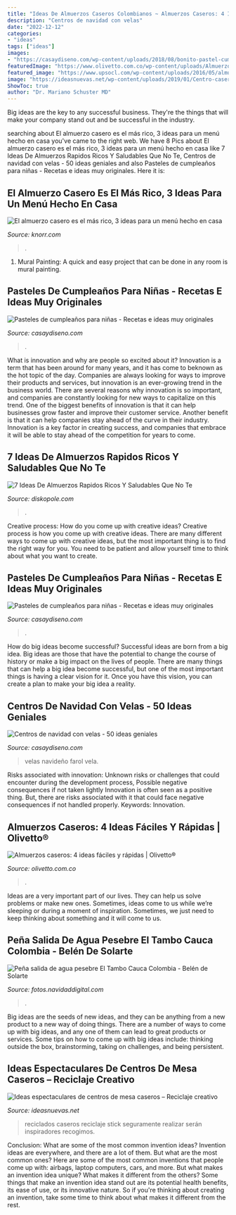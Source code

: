 ```yaml
---
title: "Ideas De Almuerzos Caseros Colombianos ~ Almuerzos Caseros: 4 Ideas Fáciles Y Rápidas"
description: "Centros de navidad con velas"
date: "2022-12-12"
categories:
- "ideas"
tags: ["ideas"]
images:
- "https://casaydiseno.com/wp-content/uploads/2018/08/bonito-pastel-cumplenos-nina-opciones.jpg"
featuredImage: "https://www.olivetto.com.co/wp-content/uploads/Almuerzos-caseros-imagen-destacada.jpg"
featured_image: "https://www.upsocl.com/wp-content/uploads/2016/05/almuerzos.jpg"
image: "https://ideasnuevas.net/wp-content/uploads/2019/01/Centro-caseroi81304f894ea7e6830f3c350524cf4da1.jpg"
ShowToc: true
author: "Dr. Mariano Schuster MD"
---
```



Big ideas are the key to any successful business. They're the things that will make your company stand out and be successful in the industry.

	

		
searching about El almuerzo casero es el más rico, 3 ideas para un menú hecho en casa you've came to the right web. We have 8 Pics about El almuerzo casero es el más rico, 3 ideas para un menú hecho en casa like 7 Ideas De Almuerzos Rapidos Ricos Y Saludables Que No Te, Centros de navidad con velas - 50 ideas geniales and also Pasteles de cumpleaños para niñas - Recetas e ideas muy originales. Here it is:
		
    
## El Almuerzo Casero Es El Más Rico, 3 Ideas Para Un Menú Hecho En Casa

<img loading=lazy src="https://www.knorr.com/content/dam/unilever/knorr_world/colombia/general_image/savoury/savoury_unidentified/1636-1199956-portada8-1096708.png" onerror="this.onerror=null;this.src='https://tse3.mm.bing.net/th?id=OIP.VoXNIHdGmPFUvHBZLGkPBgHaEK&amp;pid=15.1';" alt="El almuerzo casero es el más rico, 3 ideas para un menú hecho en casa">

_Source: knorr.com_

>. 

	

1. Mural Painting: A quick and easy project that can be done in any room is mural painting.

    
## Pasteles De Cumpleaños Para Niñas - Recetas E Ideas Muy Originales

<img loading=lazy src="https://casaydiseno.com/wp-content/uploads/2018/08/pasteles-de-cumpleanos-para-ninas-princesas.jpg" onerror="this.onerror=null;this.src='https://tse2.mm.bing.net/th?id=OIP.QC8qjb7tO3YyUezB8BU_EgHaGg&amp;pid=15.1';" alt="Pasteles de cumpleaños para niñas - Recetas e ideas muy originales">

_Source: casaydiseno.com_

>. 

	

What is innovation and why are people so excited about it?
Innovation is a term that has been around for many years, and it has come to beknown as the hot topic of the day. Companies are always looking for ways to improve their products and services, but innovation is an ever-growing trend in the business world. There are several reasons why innovation is so important, and companies are constantly looking for new ways to capitalize on this trend. One of the biggest benefits of innovation is that it can help businesses grow faster and improve their customer service. Another benefit is that it can help companies stay ahead of the curve in their industry. Innovation is a key factor in creating success, and companies that embrace it will be able to stay ahead of the competition for years to come.

    
## 7 Ideas De Almuerzos Rapidos Ricos Y Saludables Que No Te

<img loading=lazy src="https://www.upsocl.com/wp-content/uploads/2016/05/almuerzos.jpg" onerror="this.onerror=null;this.src='https://tse1.mm.bing.net/th?id=OIP.u4x3JDWx4GGkTihTH7pvMgHaEU&amp;pid=15.1';" alt="7 Ideas De Almuerzos Rapidos Ricos Y Saludables Que No Te">

_Source: diskopole.com_

>. 

	

Creative process: How do you come up with creative ideas?
Creative process is how you come up with creative ideas. There are many different ways to come up with creative ideas, but the most important thing is to find the right way for you. You need to be patient and allow yourself time to think about what you want to create.

    
## Pasteles De Cumpleaños Para Niñas - Recetas E Ideas Muy Originales

<img loading=lazy src="https://casaydiseno.com/wp-content/uploads/2018/08/bonito-pastel-cumplenos-nina-opciones.jpg" onerror="this.onerror=null;this.src='https://tse4.mm.bing.net/th?id=OIP.kmsZPsZnXFQBcYHu8amxdgHaLH&amp;pid=15.1';" alt="Pasteles de cumpleaños para niñas - Recetas e ideas muy originales">

_Source: casaydiseno.com_

>. 

	

How do big ideas become successful?
Successful ideas are born from a big idea. Big ideas are those that have the potential to change the course of history or make a big impact on the lives of people. There are many things that can help a big idea become successful, but one of the most important things is having a clear vision for it. Once you have this vision, you can create a plan to make your big idea a reality.

    
## Centros De Navidad Con Velas - 50 Ideas Geniales

<img loading=lazy src="https://casaydiseno.com/wp-content/uploads/2015/11/originañ-centro-mesa_velña.jpg" onerror="this.onerror=null;this.src='https://tse3.mm.bing.net/th?id=OIP.Be06bqEPD3QMYzvV1xFvugHaJ3&amp;pid=15.1';" alt="Centros de navidad con velas - 50 ideas geniales">

_Source: casaydiseno.com_

>velas navideño farol vela. 

	

Risks associated with innovation: Unknown risks or challenges that could encounter during the development process, Possible negative consequences if not taken lightly
Innovation is often seen as a positive thing. But, there are risks associated with it that could face negative consequences if not handled properly. Keywords: Innovation.

    
## Almuerzos Caseros: 4 Ideas Fáciles Y Rápidas | Olivetto®

<img loading=lazy src="https://www.olivetto.com.co/wp-content/uploads/Almuerzos-caseros-imagen-destacada.jpg" onerror="this.onerror=null;this.src='https://tse4.mm.bing.net/th?id=OIP.pyeXbm4sHX-FrCj3EiXrigAAAA&amp;pid=15.1';" alt="Almuerzos caseros: 4 ideas fáciles y rápidas | Olivetto®">

_Source: olivetto.com.co_

>. 

	

Ideas are a very important part of our lives. They can help us solve problems or make new ones. Sometimes, ideas come to us while we’re sleeping or during a moment of inspiration. Sometimes, we just need to keep thinking about something and it will come to us.

    
## Peña Salida De Agua Pesebre El Tambo Cauca Colombia - Belén De Solarte

<img loading=lazy src="http://almacen.navidaddigital.com/pic/usuarios/mao0274/ATRQNG069HS6CJD.jpg" onerror="this.onerror=null;this.src='https://tse3.mm.bing.net/th?id=OIP.HK0lP2cDpO0KHgtUISOxEQHaJ5&amp;pid=15.1';" alt="Peña salida de agua pesebre El Tambo Cauca Colombia - Belén de Solarte">

_Source: fotos.navidaddigital.com_

>. 

	

Big ideas are the seeds of new ideas, and they can be anything from a new product to a new way of doing things. There are a number of ways to come up with big ideas, and any one of them can lead to great products or services. Some tips on how to come up with big ideas include: thinking outside the box, brainstorming, taking on challenges, and being persistent.

    
## Ideas Espectaculares De Centros De Mesa Caseros – Reciclaje Creativo

<img loading=lazy src="https://ideasnuevas.net/wp-content/uploads/2019/01/Centro-caseroi81304f894ea7e6830f3c350524cf4da1.jpg" onerror="this.onerror=null;this.src='https://tse1.mm.bing.net/th?id=OIP.m9_OMx60VK8BmGUackR-fgHaJ4&amp;pid=15.1';" alt="Ideas espectaculares de centros de mesa caseros – Reciclaje creativo">

_Source: ideasnuevas.net_

>reciclados caseros reciclaje stick seguramente realizar serán inspiradores recogimos. 

	

Conclusion: What are some of the most common invention ideas?
Invention ideas are everywhere, and there are a lot of them. But what are the most common ones? Here are some of the most common inventions that people come up with: airbags, laptop computers, cars, and more. 
But what makes an invention idea unique? What makes it different from the others? 
Some things that make an invention idea stand out are its potential health benefits, its ease of use, or its innovative nature. So if you're thinking about creating an invention, take some time to think about what makes it different from the rest.

